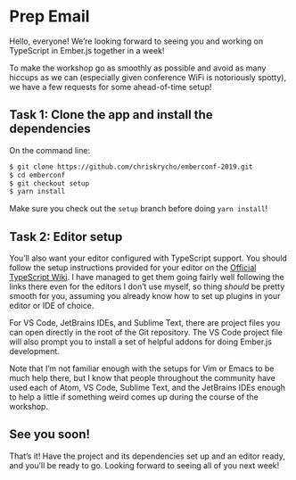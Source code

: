 # Prep Email

Hello, everyone! We’re looking forward to seeing you and working on TypeScript in Ember.js together in a week!

To make the workshop go as smoothly as possible and avoid as many hiccups as we can (especially given conference WiFi is notoriously spotty), we have a few requests for some ahead-of-time setup!

## Task 1: Clone the app and install the dependencies

On the command line:

```bash
$ git clone https://github.com/chriskrycho/emberconf-2019.git
$ cd emberconf
$ git checkout setup
$ yarn install
```

Make sure you check out the `setup` branch before doing `yarn install`!

## Task 2: Editor setup

You’ll also want your editor configured with TypeScript support. You should follow the setup instructions provided for your editor on the [Official TypeScript Wiki](https://github.com/Microsoft/TypeScript/wiki/TypeScript-Editor-Support). I have managed to get them going fairly well following the links there even for the editors I don’t use myself, so thing *should* be pretty smooth for you, assuming you already know how to set up plugins in your editor or IDE of choice.

For VS Code, JetBrains IDEs, and Sublime Text, there are project files you can open directly in the root of the Git repository. The VS Code project file will also prompt you to install a set of helpful addons for doing Ember.js development.

Note that I’m not familiar enough with the setups for Vim or Emacs to be much help there, but I know that people throughout the community have used each of Atom, VS Code, Sublime Text, and the JetBrains IDEs enough to help a little if something weird comes up during the course of the workshop.

## See you soon!

That’s it! Have the project and its dependencies set up and an editor ready, and you’ll be ready to go. Looking forward to seeing all of you next week!
